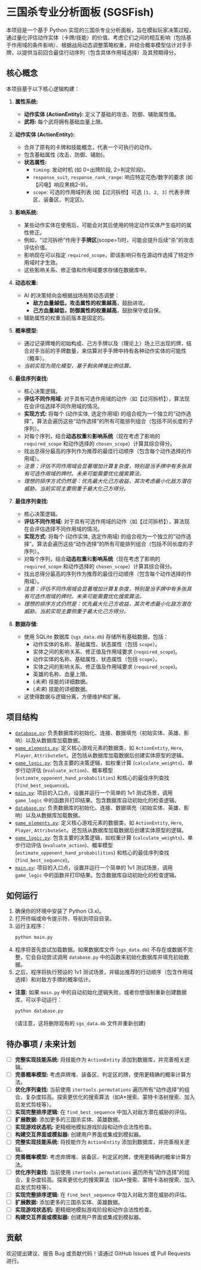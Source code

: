 # 三国杀专业分析面板 (SGSFish)

本项目是一个基于 Python 实现的三国杀专业分析面板，旨在模拟玩家决策过程，通过量化评估动作实体（卡牌/技能）的价值、考虑它们之间的相互影响（包括基于作用域的条件影响）、根据战局动态调整策略权重，并结合概率模型估计对手手牌，以提供当前回合最佳行动序列（包含具体作用域选择）及其预期得分。

## 核心概念

本项目基于以下核心逻辑构建：

1.  **属性系统:**
    *   **动作实体 (ActionEntity):** 定义了基础的攻击、防御、辅助属性值。
    *   **武将:** 每个武将拥有基础血量上限。

2.  **动作实体 (ActionEntity):**
    *   合并了原有的卡牌和技能概念，代表一个可执行的动作。
    *   包含基础属性 (攻击、防御、辅助)。
    *   **状态属性:**
        *   `timing`: 发动时机 (如 0=出牌阶段, 2=判定阶段)。
        *   `response_suit`, `response_rank_range`: 响应特定花色/数字的要求 (如【闪电】响应黑桃2-9)。
        *   `scope`: 可选的作用域列表 (如【过河拆桥】可选 `[1, 2, 3]` 代表手牌区、装备区、判定区)。

3.  **影响系统:**
    *   某些动作实体在使用后，可能会对其后使用的特定动作实体产生临时的属性修正。
    *   例如，“过河拆桥”作用于**手牌区**(scope=1)时，可能会提升后续“杀”的攻击评估价值。
    *   影响现在可以指定 `required_scope`，即该影响只有在源动作选择了特定作用域时才生效。
    *   这些影响关系、修正值和作用域要求存储在数据库中。

4.  **动态权重:**
    *   AI 的决策倾向会根据战场局势动态调整：
        *   **敌方血量越低，攻击属性的权重越高**，鼓励进攻。
        *   **己方血量越低，防御属性的权重越高**，鼓励保守或自保。
    *   辅助属性的权重当前版本是固定的。

5.  **概率模型:**
    *   通过记录牌堆的初始构成、己方手牌以及（理论上）场上已出现的牌，结合对手当前的手牌数量，来估算对手手牌中持有各种动作实体的可能性（概率）。
    *   *当前实现为简化模型，基于剩余牌堆比例估算。*

6.  **最佳序列查找:**
    *   核心决策逻辑。
    *   **评估不同作用域:** 对于具有可选作用域的动作（如【过河拆桥】），算法现在会评估选择不同作用域的情况。
    *   **实现方式:** 将每个 (动作实体, 选定作用域) 的组合视为一个独立的“动作选择”。算法会遍历这些“动作选择”的所有可能排列组合（包括不同长度的子序列）。
    *   对每个序列，结合**动态权重**和**影响系统**（现在考虑了影响的 `required_scope` 和动作选择的 `chosen_scope`）计算其综合得分。
    *   找出总得分最高的序列作为推荐的最佳行动顺序（包含每个动作选择的作用域）。
    *   *注意：评估不同作用域会显著增加计算复杂度，特别是当手牌中有多张具有可选作用域的牌时。未来可能需要优化搜索算法。*
    *   *理想的排序方式仍然是：优先最大化己方收益，其次考虑最小化敌方潜在威胁。当前实现主要侧重于最大化己方得分。*
6.  **最佳序列查找:**
    *   核心决策逻辑。
    *   **评估不同作用域:** 对于具有可选作用域的动作（如【过河拆桥】），算法现在会评估选择不同作用域的情况。
    *   **实现方式:** 将每个 (动作实体, 选定作用域) 的组合视为一个独立的“动作选择”。算法会遍历这些“动作选择”的所有可能排列组合（包括不同长度的子序列）。
    *   对每个序列，结合**动态权重**和**影响系统**（现在考虑了影响的 `required_scope` 和动作选择的 `chosen_scope`）计算其综合得分。
    *   找出总得分最高的序列作为推荐的最佳行动顺序（包含每个动作选择的作用域）。
    *   *注意：评估不同作用域会显著增加计算复杂度，特别是当手牌中有多张具有可选作用域的牌时。未来可能需要优化搜索算法。*
    *   *理想的排序方式仍然是：优先最大化己方收益，其次考虑最小化敌方潜在威胁。当前实现主要侧重于最大化己方得分。*

7.  **数据存储:**
    *   使用 SQLite 数据库 (`sgs_data.db`) 存储所有基础数据，包括：
        *   动作实体的名称、基础属性、状态属性（包括 `scope`）。
        *   实体之间的影响关系、修正值及作用域要求 (`required_scope`)。
        *   动作实体的名称、基础属性、状态属性（包括 `scope`）。
        *   实体之间的影响关系、修正值及作用域要求 (`required_scope`)。
        *   英雄的名称、血量上限。
        *   (*未来*) 技能的详细数据。
        *   (*未来*) 技能的详细数据。
    *   这使得数据与逻辑分离，方便维护和扩展。

## 项目结构

*   [`database.py`](/workspaces/sgsfish/database.py): 负责数据库的初始化、连接、数据填充（初始实体、英雄、影响）以及从数据库加载数据。
*   [`game_elements.py`](/workspaces/sgsfish/game_elements.py): 定义核心游戏元素的数据类，如 `ActionEntity`, `Hero`, `Player`, `AttributeSet`。还包括从数据库加载数据后创建实体原型的逻辑。
*   [`game_logic.py`](/workspaces/sgsfish/game_logic.py): 包含主要的决策逻辑，如权重计算 (`calculate_weights`)、单步行动评估 (`evaluate_action`)、概率模型 (`estimate_opponent_hand_probabilities`) 和核心的最佳序列查找 (`find_best_sequence`)。
*   [`main.py`](/workspaces/sgsfish/main.py): 项目的入口点，设置并运行一个简单的 1v1 测试场景，调用 `game_logic` 中的函数并打印结果。包含数据库自动初始化的检查逻辑。
*   [`database.py`](/workspaces/sgsfish/database.py): 负责数据库的初始化、连接、数据填充（初始实体、英雄、影响）以及从数据库加载数据。
*   [`game_elements.py`](/workspaces/sgsfish/game_elements.py): 定义核心游戏元素的数据类，如 `ActionEntity`, `Hero`, `Player`, `AttributeSet`。还包括从数据库加载数据后创建实体原型的逻辑。
*   [`game_logic.py`](/workspaces/sgsfish/game_logic.py): 包含主要的决策逻辑，如权重计算 (`calculate_weights`)、单步行动评估 (`evaluate_action`)、概率模型 (`estimate_opponent_hand_probabilities`) 和核心的最佳序列查找 (`find_best_sequence`)。
*   [`main.py`](/workspaces/sgsfish/main.py): 项目的入口点，设置并运行一个简单的 1v1 测试场景，调用 `game_logic` 中的函数并打印结果。包含数据库自动初始化的检查逻辑。

## 如何运行

1.  确保你的环境中安装了 Python (3.x)。
2.  打开终端或命令提示符，导航到项目目录。
3.  运行主程序：
    ```bash
    python main.py
    ```
4.  程序将首先尝试加载数据。如果数据库文件 (`sgs_data.db`) 不存在或数据不完整，它会自动尝试调用 `database.py` 中的函数来初始化数据库并填充初始数据。
5.  之后，程序将执行预设的 1v1 测试场景，并输出推荐的行动顺序（包含作用域选择）和对敌方手牌的概率估计。

*   **注意:** 如果 `main.py` 中的自动初始化逻辑失败，或者你想强制重新创建数据库，可以手动运行：
    ```bash
    python database.py
    ```
    (请注意，这将删除现有的 `sgs_data.db` 文件并重新创建)

## 待办事项 / 未来计划

*   [ ] **完整实现技能系统:** 将技能作为 `ActionEntity` 添加到数据库，并完善相关逻辑。
*   [ ] **完善概率模型:** 考虑弃牌堆、装备区、判定区的牌，使用更精确的概率计算方法。
*   [ ] **优化序列查找:** 当前使用 `itertools.permutations` 遍历所有“动作选择”的组合，复杂度较高。探索更优化的搜索算法（如A*搜索、蒙特卡洛树搜索、加入启发式剪枝等）。
*   [ ] **实现完整排序逻辑:** 在 `find_best_sequence` 中加入对敌方潜在威胁的评估。
*   [ ] **扩展数据:** 添加更多的三国杀实体、英雄数据。
*   [ ] **实现游戏状态机:** 更精细地模拟游戏阶段和动作合法性检查。
*   [ ] **构建交互界面或模拟器:** 创建用户界面或集成到模拟器。
*   [ ] **完整实现技能系统:** 将技能作为 `ActionEntity` 添加到数据库，并完善相关逻辑。
*   [ ] **完善概率模型:** 考虑弃牌堆、装备区、判定区的牌，使用更精确的概率计算方法。
*   [ ] **优化序列查找:** 当前使用 `itertools.permutations` 遍历所有“动作选择”的组合，复杂度较高。探索更优化的搜索算法（如A*搜索、蒙特卡洛树搜索、加入启发式剪枝等）。
*   [ ] **实现完整排序逻辑:** 在 `find_best_sequence` 中加入对敌方潜在威胁的评估。
*   [ ] **扩展数据:** 添加更多的三国杀实体、英雄数据。
*   [ ] **实现游戏状态机:** 更精细地模拟游戏阶段和动作合法性检查。
*   [ ] **构建交互界面或模拟器:** 创建用户界面或集成到模拟器。

## 贡献

欢迎提出建议、报告 Bug 或贡献代码！请通过 GitHub Issues 或 Pull Requests 进行。
